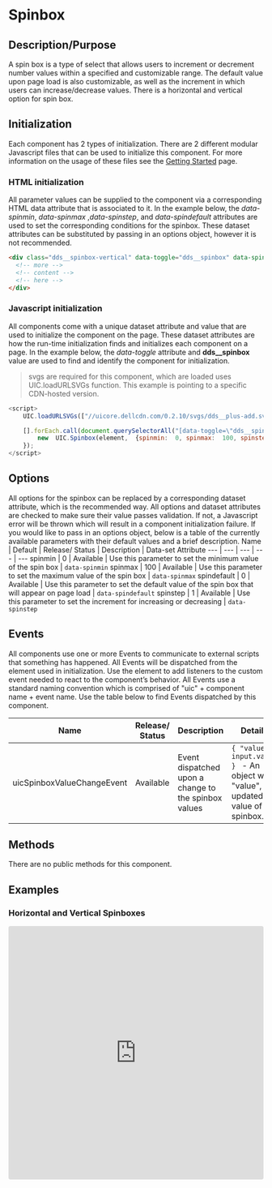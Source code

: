 # Spinbox

## Description/Purpose

A spin box is a type of select that allows users to increment or decrement number values within a specified and customizable range. The default value upon page load is also customizable, as well as the increment in which users can increase/decrease values. There is a horizontal and vertical option for spin box.

## Initialization

Each component has 2 types of initialization. There are 2 different modular Javascript files that can be used to initialize this component. For more information on the usage of these files see the [Getting Started](https://www.delldesignsystem.com/getting-started) page.

### HTML initialization

All parameter values can be supplied to the component via a corresponding HTML data attribute that is associated to it. In the example below, the *data-spinmin*, *data-spinmax* ,*data-spinstep*, and *data-spindefault* attributes are used to set the corresponding conditions for the spinbox. These dataset attributes can be substituted by passing in an options object, however it is not recommended.

```HTML
<div class="dds__spinbox-vertical" data-toggle="dds__spinbox" data-spinmin="0" data-spinmax="50" data-spinstep="1" data-spindefault="5">
  <!-- more -->
  <!-- content -->
  <!-- here -->
</div>
```

### Javascript initialization

All components come with a unique dataset attribute and value that are used to initialize the component on the page. These dataset attributes are how the run-time initialization finds and initializes each component on a page. In the example below, the *data-toggle* attribute and **dds__spinbox** value are used to find and identify the component for initialization.
> svgs are required for this component, which are loaded uses UIC.loadURLSVGs function. This example is pointing to a specific CDN-hosted version.

```javascript
<script>
    UIC.loadURLSVGs(["//uicore.dellcdn.com/0.2.10/svgs/dds__plus-add.svg","//uicore.dellcdn.com/0.2.10/svgs/dds__minus-minimize.svg"],  false);

    [].forEach.call(document.querySelectorAll("[data-toggle=\"dds__spinbox\"]"),  function  (element)  {
        new  UIC.Spinbox(element,  {spinmin:  0, spinmax:  100, spinstep:  2, spindefault:  0});
    });
</script>
```

## Options

All options for the spinbox can be replaced by a corresponding dataset attribute, which is the recommended way. All options and dataset attributes are checked to make sure their value passes validation. If not, a Javascript error will be thrown which will result in a component initialization failure. If you would like to pass in an options object, below is a table of the currently available parameters with their default values and a brief description.
Name | Default | Release/ Status | Description | Data-set Attribute
--- | --- | --- | --- | ---
spinmin | 0 | Available | Use this parameter to set the minimum value of the spin box | `data-spinmin`
spinmax | 100 | Available | Use this parameter to set the maximum value of the spin box | `data-spinmax`
spindefault | 0 | Available | Use this parameter to set the default value of the spin box that will appear on page load | `data-spindefault`
spinstep | 1 | Available | Use this parameter to set the increment for increasing or decreasing | `data-spinstep`

## Events

All components use one or more Events to communicate to external scripts that something has happened. All Events will be dispatched from the element used in initialization. Use the element to add listeners to the custom event needed to react to the component’s behavior. All Events use a standard naming convention which is comprised of "uic" + component name + event name. Use the table below to find Events dispatched by this component.

Name | Release/ Status | Description | Details
--- | --- | --- | ---
uicSpinboxValueChangeEvent | Available | Event dispatched upon a change to the spinbox values | `{ "value": input.value } ` - An object with "value", the updated value of the spinbox.

## Methods

There are no public methods for this component.

## Examples

### Horizontal and Vertical Spinboxes

<iframe
     src="https://codesandbox.io/embed/github/DDS-DLS/sandboxes/tree/master/?codemirror=1&expanddevtools=0&runonclick=1&hidenavigation=1&hidedevtools=1&fontsize=14&hidenavigation=1&initialpath=%3Fdoc%3Dspinbox&module=%2Fsrc%2Fcomponents%2Fspinbox.txt&theme=dark&view=preview"
     style="width:100%; height:500px; border:0; border-radius: 4px; overflow:hidden;"
     title="CodeSandbox instance of DLS components"
     allow="accelerometer; ambient-light-sensor; camera; encrypted-media; geolocation; gyroscope; hid; microphone; midi; payment; usb; vr"
     sandbox="allow-forms allow-modals allow-popups allow-presentation allow-same-origin allow-scripts"
   ></iframe>
